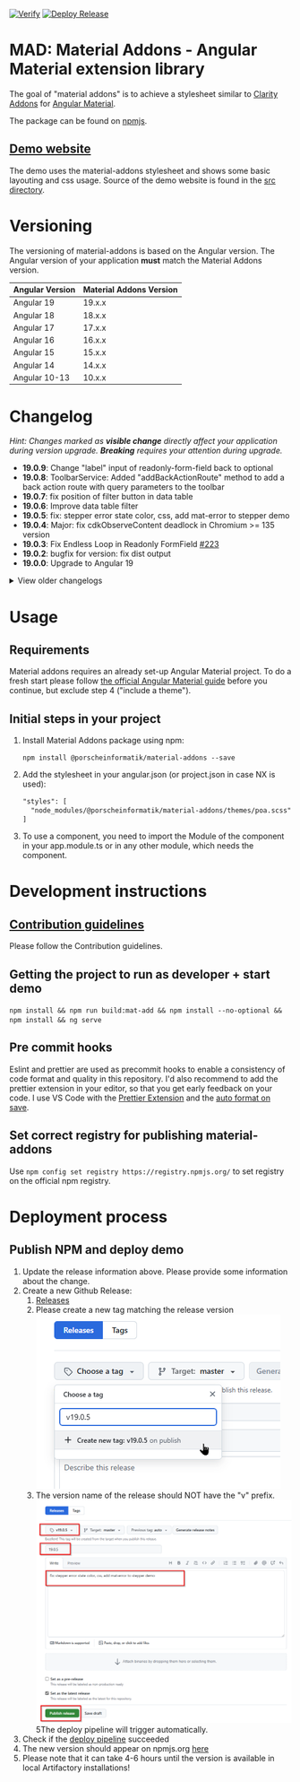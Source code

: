 [![Verify](https://github.com/porscheinformatik/material-addons/actions/workflows/verify.yml/badge.svg)](https://github.com/porscheinformatik/material-addons/actions/workflows/verify.yml) [![Deploy Release](https://github.com/porscheinformatik/material-addons/actions/workflows/release.yml/badge.svg)](https://github.com/porscheinformatik/material-addons/actions/workflows/release.yml)

# MAD: Material Addons - Angular Material extension library

The goal of "material addons" is to achieve a stylesheet similar
to [Clarity Addons](https://www.npmjs.com/package/@porscheinformatik/clr-addons)
for [Angular Material](https://material.angular.io/).

The package can be found on [npmjs](https://www.npmjs.com/package/@porscheinformatik/material-addons).

## [Demo website](https://porscheinformatik.github.io/material-addons)

The demo uses the material-addons stylesheet and shows some basic layouting and css usage. Source of the demo website is
found in the [src directory](https://github.com/porscheinformatik/material-addons/tree/master/src/).

# Versioning

The versioning of material-addons is based on the Angular version. The Angular version of your application **must** match the Material Addons version.

| Angular Version | Material Addons Version |
|-----------------|-------------------------|
| Angular 19      | 19.x.x                  |
| Angular 18      | 18.x.x                  |
| Angular 17      | 17.x.x                  |
| Angular 16      | 16.x.x                  |
| Angular 15      | 15.x.x                  |
| Angular 14      | 14.x.x                  |
| Angular 10-13   | 10.x.x                  |

# Changelog

_Hint: Changes marked as **visible change** directly affect your application during version upgrade. **Breaking**
requires your attention during upgrade._

- **19.0.9**: Change "label" input of readonly-form-field back to optional
- **19.0.8**: ToolbarService: Added "addBackActionRoute" method to add a back action route with query parameters to the toolbar
- **19.0.7**: fix position of filter button in data table
- **19.0.6**: Improve data table filter
- **19.0.5**: fix: stepper error state color, css, add mat-error to stepper demo
- **19.0.4**: Major: fix cdkObserveContent deadlock in Chromium >= 135 version
- **19.0.3**: Fix Endless Loop in Readonly FormField [#223](https://github.com/porscheinformatik/material-addons/pull/223)
- **19.0.2**: bugfix for version: fix dist output
- **19.0.0**: Upgrade to Angular 19

<details><summary>View older changelogs</summary>

- **18.0.8**: Major: fix cdkObserveContent deadlock in Chromium >= 135 version
- **18.0.7**: Fix Endless Loop in Readonly FormField [#223](https://github.com/porscheinformatik/material-addons/pull/223)
- **18.0.5**: FileUpload: Added additional param as 'removable' which allows user to remove file from fileList [#212](https://github.com/porscheinformatik/material-addons/pull/212)
- **18.0.3**: Fix MadNumericField: Fix floating point issue when not rounding any values (2.3*100 = 229.999 and displayed as 2.29)
- **18.0.2**: data table fix for onExpand call
- **18.0.1**: Prettier fixes, alert component fix
- **18.0.0**: Upgrade to Angular 18
- **17.4.6**: Fix MadNumericField: Fix floating point issue when not rounding any values (2.3*100 = 229.999 and displayed as 2.29)
- **17.4.4**: bugfix for data table display data
- **17.4.3**: Minor improvements for data table, readonly form fields and sidebar
- **17.4.2**: Moved text-overflow and ellipsis logic from readonly-form-field-wrapper
- **17.4.1**: add cards without title
- **17.3.4**: DataTable: bugix data table sorting
- **17.3.3**: bugfix for version
- **17.3.2**: bugfix for new page layout
- **17.3.0**: new page layout
- **17.2.2**: DataTable: bugix data table sorting
- **17.2.1**: DataTable: Bugfix sorting
- **17.2.0**: DataTable: new implementation with additional functionality
- **17.1.2**: Main Action: Add Tooltip
- **17.1.1**: Extend readonly form field [#167](https://github.com/porscheinformatik/material-addons/pull/167)
- **17.1.0**: Upgrade theming and provide carcat-style theme [#147](https://github.com/porscheinformatik/material-addons/pull/147)
- **17.0.3**: Fix [#154](https://github.com/porscheinformatik/material-addons/pull/154)
- **17.0.1**: Fix [#151](https://github.com/porscheinformatik/material-addons/pull/151)
- **17.0.0**: Upgrade to Angular 17 and Angular Material 17.
- **16.0.7**: Toolbar: Added the possibility to use a function callback for mainActions
- **16.0.5**: Fix data-table row actions [#144](https://github.com/porscheinformatik/material-addons/pull/144)
- **16.0.5**: Added Reactive form validation support for quick list [#143](https://github.com/porscheinformatik/material-addons/pull/143)
- **16.0.4**: Append functionality of ReadonlyFormField [#142](https://github.com/porscheinformatik/material-addons/pull/142)
- **16.0.3**: Fix read-only-form-field styling for "right" aligned units
- **16.0.2**: Upgraded Angular to v16.2. Caution: This version only supports ES2022!
- **15.0.3**: Fixed layout issue in cards
- **15.0.1**: Removed all @angular/flex-layout dependencies and replaced them with pure CSS
- **15.0.0**: **MAJOR ANGULAR 15 RELEASE**
  - **breaking changes** - [#131 Upgrade to Angular 15 with MDC Components](https://github.com/porscheinformatik/material-addons/pull/131)
    - This version requires your application to use Angular 15
    - The framework is now based on Angular Material components using MDC (Material Design Components)
- **14.1.6**: Show tooltips in toolbar action burger menu
- **14.1.4**: data-table fixes: action button became too small for tables with a lot of colums
- **14.1.x**: Fix Button Styling for Stepper and Quicklist: change "add" button in Quicklist to "Outline" Styling and "next" and "done" button in MatStepper to "Primary" Styling
- **14.1.2**: minor fixes in datatable
- **14.1.1**: minor fixes: datatable paging bug and action column maxwidth
- **14.1.0**: **BREAKING** - Upgraded library to Angular 14, enabled Ivy builds, updated lib to esm2020
- **10.4.1**: Added removePossible input to mad-quick-list
- **10.4.0**: **BREAKING** - Data Table Column
  configuration [#111](https://github.com/porscheinformatik/material-addons/pull/111)
- **10.3.4**: toolbar actions: added 'importantAction' property. These actions will never be hidden in a mat-menu
- **10.3.3**: mad-table: Added sticky column feature, fixed vertical scroll bar issue
- **10.3.2**: Don't print toolbar menu when using browser print function (ctrl+p)
- **10.3.1**: Toolbar Action enhancements [#102](https://github.com/porscheinformatik/material-addons/issues/102)
- **10.3.0**:

  - **breaking change** - [#101](https://github.com/porscheinformatik/material-addons/pull/101) Data table enhancements
    - BatchMode
    - Actions for SINGLE, BATCH, NONE
    - Loading Animation
    - custom ID generator
    - custom column data transformation

- **10.2.5**: Fix toolbar icon button color in mobile view
- **10.2.4**: Enhancements/Fixes in Flowbar Layout
- **10.2.3**:
  - **visible change** - [#92](https://github.com/porscheinformatik/material-addons/issues/92) Fixed validation theme
    warn-color in PBV theme
- **10.2.2**:
  - Added [#73](https://github.com/porscheinformatik/material-addons/issues/73) DataGrid Component
  - Added [#89](https://github.com/porscheinformatik/material-addons/issues/89) Flowbar Layout
- **10.2.1**:
  - Added [#88 stepper component](https://github.com/porscheinformatik/material-addons/issues/88)
- **10.2.0**:
  - Change peerDependency versions to any Angular above 10.0.0
  - Added [additionalActionIcon](https://porscheinformatik.github.io/material-addons/card) feature to mad-cards
  - Demo: Fixed package.json some issues that occurred during development
- **10.1.9**:
  - CSS fix: Hide all types of mad-buttons when printing a page
  - Demo: Hide navbar when printing a page
- **10.1.8**:
  - CSS fix: Class "fixedtabs" also affected child tab components. This is now fixed.
- **10.1.7**:
  - Fix ([issue](https://github.com/porscheinformatik/material-addons/issues/78)) / mad-table inside card overflows the
    card
- **10.1.6**:
  - Table fix: Show empty-text correctly when no data is present
- **10.1.5**:
  - Set input id for readonly-form-field-wrapper (requrired for cypress
    tests) ([pr](https://github.com/porscheinformatik/material-addons/pull/69))
- **10.1.4**:
  - Disabled click-listener for disabled
    buttons ([issue](https://github.com/porscheinformatik/material-addons/issues/67))
- **10.1.3**:
  - Fixed add-button disabled handling in
    mad-quick-list ([issue](https://github.com/porscheinformatik/material-addons/issues/65))
- **10.1.2**:
  - Cleanup
- **10.0.27**:
  - **Visible change:** Ellipsis support for readonly-form-fields (enabled per
    default) [demo](https://porscheinformatik.github.io/material-addons/card)
  - **Visible change:** Fix toolbar badges on mobile devices
  - Added shrinkIfEmpty feature to read-only
    textareas [demo](https://porscheinformatik.github.io/material-addons/readonly)
  - Added save-button throttling as default to card component
  - Minor bugfixes in Demo
- **10.0.26**: Added throttle button
  directive [demo](https://porscheinformatik.github.io/material-addons/throttle-click)
- **10.0.25**: Added badge support for toolbar actions,
  see [toolbar demo](https://porscheinformatik.github.io/material-addons)
- **10.0.24**: Added text field support for read-only-form-field-wrapper with "multiline" and "rows" arguments
- **10.0.22**: Fixed [#52](https://github.com/porscheinformatik/material-addons/issues/52) and updated
  documentation [#48](https://github.com/porscheinformatik/material-addons/pull/48)
- **10.0.21**: Added [mad button components](https://porscheinformatik.github.io/material-addons/mad-buttons) (
  mad-primary-button, mad-outline-button, etc.) to ensure a unified design
- **10.0.19**: Fixed [#46](https://github.com/porscheinformatik/material-addons/issues/46) where read-only numbers were
  formatted by default
- **10.0.18**: Fix [card](https://porscheinformatik.github.io/material-addons/card) header size by using default
  Angular Material styling
- **10.0.17**: Minor fixes in 4
  components ([numeric-field](https://porscheinformatik.github.io/material-addons/numeric-field)
  , [action-table](https://porscheinformatik.github.io/material-addons/action-table)
  , [quicklist](https://porscheinformatik.github.io/material-addons/quick-list)
  , [readonly-formfield](https://porscheinformatik.github.io/material-addons/readonly))
- **10.0.16**: Fix number format detection
  in [numeric-field](https://porscheinformatik.github.io/material-addons/numeric-field)
- **10.0.15**: Small fix in [action-table](https://porscheinformatik.github.io/material-addons/action-table)
- **10.0.14**: Add [action-table](https://porscheinformatik.github.io/material-addons/action-table) bugfix
  in [numeric-field](https://porscheinformatik.github.io/material-addons/numeric-field)
- **10.0.13**: Event emitter fix in [card](https://porscheinformatik.github.io/material-addons/card) component
- **10.0.12**: Style fix in [card](https://porscheinformatik.github.io/material-addons/card) component
- **10.0.11**: Added [quicklist](https://porscheinformatik.github.io/material-addons/quick-list)
  and [card](https://porscheinformatik.github.io/material-addons/card) component
- **10.0.10**: Added [numeric-field](https://porscheinformatik.github.io/material-addons/numeric-field) editable fields
- **10.0.9**: (not released)
- **10.0.8**: Added [numeric-field](https://porscheinformatik.github.io/material-addons/numeric-field) directive`

</details>

# Usage

## Requirements

Material addons requires an already set-up Angular Material project. To do a fresh start please
follow [the official Angular Material guide](https://material.angular.io/guide/getting-started) before you continue, but
exclude step 4 ("include a theme").

## Initial steps in your project

1. Install Material Addons package using npm:

   ```
   npm install @porscheinformatik/material-addons --save
   ```

2. Add the stylesheet in your angular.json (or project.json in case NX is used):

   ```
   "styles": [
     "node_modules/@porscheinformatik/material-addons/themes/poa.scss"
   ]
   ```

3. To use a component, you need to import the Module of the component in your app.module.ts or in any other module,
   which needs the component.

# Development instructions

## [Contribution guidelines](https://github.com/porscheinformatik/material-addons/tree/master/.github/CONTRIBUTING.md)

Please follow the Contribution guidelines.

## Getting the project to run as developer + start demo

`npm install && npm run build:mat-add && npm install --no-optional && npm install && ng serve`

## Pre commit hooks

Eslint and prettier are used as precommit hooks to enable a consistency of code format and quality in this repository.
I'd also recommend to add the prettier extension in your editor, so that you get early feedback on your code. I use VS
Code with the [Prettier Extension](https://github.com/prettier/prettier-vscode) and
the [auto format on save](https://github.com/prettier/prettier-vscode#format-on-save).

## Set correct registry for publishing material-addons

Use `npm config set registry https://registry.npmjs.org/` to set registry on the official npm registry.

# Deployment process

## Publish NPM and deploy demo

1. Update the release information above. Please provide some information about the change.
2. Create a new Github Release:
   1. [Releases](https://github.com/porscheinformatik/material-addons/releases)
   2. Please create a new tag matching the release version 
   ![img.png](img.png)
   3. The version name of the release should NOT have the "v" prefix. 
   ![img_1.png](img_1.png)
   5The deploy pipeline will trigger automatically.
3. Check if the [deploy pipeline](https://github.com/porscheinformatik/material-addons/actions/workflows/release.yml)
   succeeded
4. The new version should appear on npmjs.org [here](https://www.npmjs.com/package/@porscheinformatik/material-addons?activeTab=versions)
5. Please note that it can take 4-6 hours until the version is available in local Artifactory installations!
